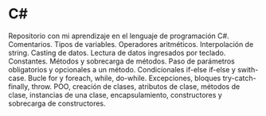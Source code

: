 # C#
Repositorio con mi aprendizaje en el lenguaje de programación C#. Comentarios. Tipos de variables. Operadores aritméticos. Interpolación de string. Casting de datos. Lectura de datos ingresados por teclado. Constantes. Métodos y sobrecarga de métodos. Paso de parámetros obligatorios y opcionales a un método. Condicionales if-else if-else y swith-case. Bucle for y foreach, while, do-while. Excepciones, bloques try-catch-finally, throw. POO, creación de clases, atributos de clase, métodos de clase, instancias de una clase, encapsulamiento, constructores y sobrecarga de constructores.
